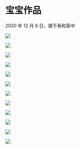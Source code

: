 # 宝宝作品


2020 年 12 月 6 日，摄于泰和家中

![](https://cdn.jsdelivr.net/gh/taojy123/babylon/gallery/IMG_2725.JPEG)

![](https://cdn.jsdelivr.net/gh/taojy123/babylon/gallery/IMG_2727.JPEG)

![](https://cdn.jsdelivr.net/gh/taojy123/babylon/gallery/IMG_2728.JPEG)

![](https://cdn.jsdelivr.net/gh/taojy123/babylon/gallery/IMG_2730.JPEG)

![](https://cdn.jsdelivr.net/gh/taojy123/babylon/gallery/IMG_2731.JPEG)

![](https://cdn.jsdelivr.net/gh/taojy123/babylon/gallery/IMG_2732.JPEG)

![](https://cdn.jsdelivr.net/gh/taojy123/babylon/gallery/IMG_2733.JPEG)

![](https://cdn.jsdelivr.net/gh/taojy123/babylon/gallery/IMG_2735.JPEG)

![](https://cdn.jsdelivr.net/gh/taojy123/babylon/gallery/IMG_2736.JPEG)

![](https://cdn.jsdelivr.net/gh/taojy123/babylon/gallery/IMG_2737.JPEG)

![](https://cdn.jsdelivr.net/gh/taojy123/babylon/gallery/IMG_2738.JPEG)

![](https://cdn.jsdelivr.net/gh/taojy123/babylon/gallery/IMG_2740.JPEG)




